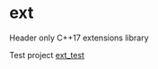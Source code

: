 # ext
Header only C++17 extensions library

Test project [ext_test](https://github.com/Pennywise007/ext_test) 
